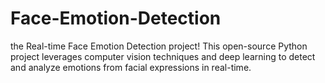# Face-Emotion-Detection
 the Real-time Face Emotion Detection project! This open-source Python project leverages computer vision techniques and deep learning to detect and analyze emotions from facial expressions in real-time.
